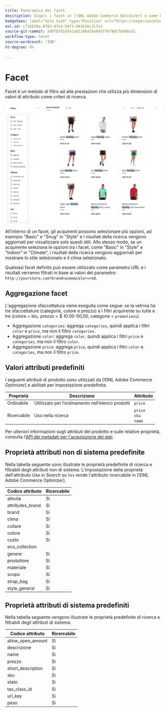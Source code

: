 ```yaml
---
title: Panoramica dei facet
description: Scopri i facet in [!DNL Adobe Commerce Optimizer] e come migliorano i risultati della ricerca.
badgeSaas: label="Solo SaaS" type="Positive" url="https://experienceleague.adobe.com/en/docs/commerce/user-guides/product-solutions" tooltip="Applicabile solo ai progetti Adobe Commerce as a Cloud Service e Adobe Commerce Optimizer (infrastruttura SaaS gestita da Adobe)."
exl-id: cf16626e-8f85-47ca-b973-891b16c31fe3
source-git-commit: ad8fb7d1d7e1ad124647ba84377079dcfbd46a3c
workflow-type: tm+mt
source-wordcount: '338'
ht-degree: 0%

---
```


# Facet

Facet è un metodo di filtro ad alte prestazioni che utilizza più dimensioni di valori di attributo come criteri di ricerca.

![Risultati ricerca filtrati](../../assets/storefront-search-results-run.png)

All’interno di un facet, gli acquirenti possono selezionare più opzioni, ad esempio &quot;Basic&quot; e &quot;Snug&quot; in &quot;Style&quot; e i risultati della ricerca vengono aggiornati per visualizzare solo questi stili. Allo stesso modo, se un acquirente seleziona le opzioni tra i facet, come &quot;Basic&quot; in &quot;Style&quot; e &quot;Indoor&quot; in &quot;Climate&quot;, i risultati della ricerca vengono aggiornati per mostrare lo stile selezionato e il clima selezionato.

Qualsiasi facet definito può essere utilizzato come parametro URL e i risultati verranno filtrati in base ai valori del parametro: `http://yourstore.com?brand=acme&color=red`.

## Aggregazione facet

L&#39;aggregazione sfaccettatura viene eseguita come segue: se la vetrina ha tre sfaccettature (categorie, colore e prezzo) e i filtri acquirente su tutte e tre (colore = blu, prezzo = $ 10.00-50,00, categorie = `promotions`).

- Aggregazione `categories`: aggrega `categories`, quindi applica i filtri `color` e `price`, ma non il filtro `categories`.
- Aggregazione `color`: aggrega `color`, quindi applica i filtri `price` e `categories`, ma non il filtro `color`.
- Aggregazione `price`: aggrega `price`, quindi applica i filtri `color` e `categories`, ma non il filtro `price`.

## Valori attributi predefiniti

I seguenti attributi di prodotto sono utilizzati da [!DNL Adobe Commerce Optimizer] e abilitati per impostazione predefinita.

| Proprietà | Descrizione | Attributo |
|---|---|---|
| Ordinabile | Utilizzato per l’ordinamento nell’elenco prodotti | `price` |
| Ricercabile | Uso nella ricerca | `price` <br />`sku`<br />`name` |

Per ulteriori informazioni sugli attributi del prodotto e sulle relative proprietà, consulta l&#39;[API dei metadati per l&#39;acquisizione dei dati](https://developer.adobe.com/commerce/services/optimizer/data-ingestion/#metadata).

## Proprietà attributi non di sistema predefinite

Nella tabella seguente sono illustrate le proprietà predefinite di ricerca e filtrabili degli attributi non di sistema. L&#39;impostazione della proprietà dell&#39;attributo *Use in Search* su `Yes` rende l&#39;attributo ricercabile in [!DNL Adobe Commerce Optimizer].

| Codice attributo | Ricercabile |
|--- |--- |
| attività | Sì |
| attributes_brand | Sì |
| brand | Sì |
| clima | Sì |
| collare | Sì |
| colore | Sì |
| costo | Sì |
| eco_collection |
| genere | Sì |
| produttore | Sì |
| materiale | Sì |
| scopo | Sì |
| strap_bag | Sì |
| style_general | Sì |

## Proprietà attributi di sistema predefiniti

Nella tabella seguente vengono illustrate le proprietà predefinite di ricerca e filtrabili degli attributi di sistema.

| Codice attributo | Ricercabile |
|--- |--- |
| allow_open_amount | Sì |
| descrizione | Sì |
| name | Sì |
| prezzo | Sì |
| short_description | Sì |
| sku | Sì |
| stato | Sì |
| tax_class_id | Sì |
| url_key | Sì |
| peso | Sì |
